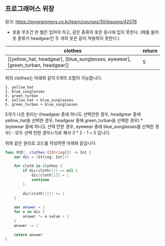 ## 프로그래머스 위장  

링크: <https://programmers.co.kr/learn/courses/30/lessons/42578>

* 옷을 무조건 한 벌은 입어야 하고, 같은 종류의 옷은 동시에 입지 못한다. (예를 들어 옷 종류가 headgear인 두 개의 옷은 같이 착용하지 못한다.)

|clothes | return |
|--------|--------|
|[[yellow_hat, headgear], [blue_sunglasses, eyewear], [green_turban, headgear]] | 5 |

위의 clothes는 아래와 같이 5개의 조합이 가능합니다. 

```
1. yellow_hat
2. blue_sunglasses
3. green_turban
4. yellow_hat + blue_sunglasses
5. green_turban + blue_sunglasses
```

5개가 나온 원리는 (headgear 중에 하나도 선택안한 경우, headgrear 중에 yellow_hat을 선택한 경우, headgear 중에 green_turban을 선택한 경우) * (eyewear 중에 하나도 선택 안한 경우, eyewear 중에 blue_sunglasses를 선택한 경우) - 모두 선택 안한 경우(=1)로 해서 3 * 2 - 1 = 5 입니다.   

위와 같은 원리로 코드를 작성하면 아래와 같습니다.

```swift
func 위장(_ clothes:[[String]]) -> Int {
    var dic = [String: Int]()
        
    for cloth in clothes {
        if dic[cloth[1]] == nil {
            dic[cloth[1]] = 1
            continue
        }
            
        dic[cloth[1]]! += 1
    }
        
    var answer = 1
    for e in dic {
        answer *= e.value + 1
    }
    answer -= 1
        
    return answer
}
```